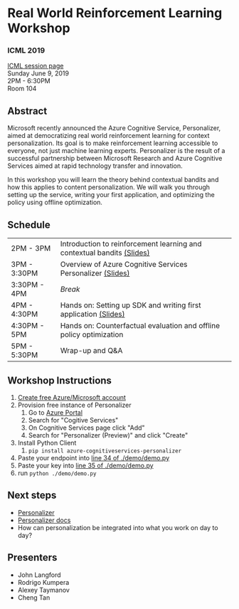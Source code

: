 # Real World Reinforcement Learning Workshop

### ICML 2019
[ICML session page](https://icml.cc/ExpoConferences/2019/schedule?workshop_id=1)  
Sunday June 9, 2019  
2PM - 6:30PM  
Room 104  

## Abstract
Microsoft recently announced the Azure Cognitive Service, Personalizer, aimed at democratizing real world reinforcement learning for context personalization. Its goal is to make reinforcement learning accessible to everyone, not just machine learning experts. Personalizer is the result of a successful partnership between Microsoft Research and Azure Cognitive Services aimed at rapid technology transfer and innovation.

In this workshop you will learn the theory behind contextual bandits and how this applies to content personalization. We will walk you through setting up the service, writing your first application, and optimizing the policy using offline optimization.

## Schedule

<table>
  <tr>
    <td>2PM - 3PM</td>
    <td>Introduction to reinforcement learning and contextual bandits <a href="https://github.com/VowpalWabbit/workshop/blob/master/ICML2019/01_RLIntro.pdf">(Slides)</a></td>
  </tr>
  <tr>
    <td>3PM - 3:30PM</td>
    <td>Overview of Azure Cognitive Services Personalizer <a href="https://github.com/VowpalWabbit/workshop/blob/master/ICML2019/02_PersonalizerOverview.pdf">(Slides)</a></td>
  </tr>
  <tr>
    <td>3:30PM - 4PM</td>
    <td><span style="font-style:italic">Break</span></td>
  </tr>
  <tr>
    <td>4PM - 4:30PM</td>
    <td>Hands on: Setting up SDK and writing first application <a href="https://github.com/VowpalWabbit/workshop/blob/master/ICML2019/03_SDKSetupAndCFE.pdf">(Slides)</a></td>
  </tr>
  <tr>
    <td>4:30PM - 5PM</td>
    <td>Hands on: Counterfactual evaluation and offline policy optimization</td>
  </tr>
  <tr>
    <td>5PM - 5:30PM</td>
    <td>Wrap-up and Q&amp;A</td>
  </tr>
</table>

## Workshop Instructions
1. [Create free Azure/Microsoft account](https://azure.microsoft.com/en-us/free/)
2. Provision free instance of Personalizer
    1. Go to [Azure Portal](https://portal.azure.com)
    2. Search for "Cogitive Services"
    3. On Cognitive Services page click "Add"
    4. Search for "Personalizer (Preview)" and click "Create"
3. Install Python Client
    1. ```pip install azure-cognitiveservices-personalizer```
3. Paste your endpoint into [line 34 of ./demo/demo.py](https://github.com/VowpalWabbit/blob/master/ICML2019/demo/demo.py#L34)
4. Paste your key into [line 35 of ./demo/demo.py](https://github.com/VowpalWabbit/blob/master/ICML2019/demo/demo.py#L35)
5. run `python ./demo/demo.py`

## Next steps
- [Personalizer](https://azure.microsoft.com/en-us/services/cognitive-services/personalizer/)
- [Personalizer docs](https://docs.microsoft.com/en-us/azure/cognitive-services/personalizer/)
- How can personalization be integrated into what you work on day to day?

## Presenters
- John Langford
- Rodrigo Kumpera
- Alexey Taymanov
- Cheng Tan

